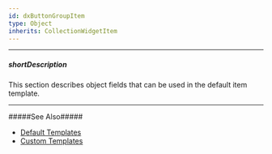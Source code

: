 ```yaml
---
id: dxButtonGroupItem
type: Object
inherits: CollectionWidgetItem
---
```

---
##### shortDescription
This section describes object fields that can be used in the default item template.

---
#####See Also#####
- [Default Templates](/Documentation/Guide/Widgets/Common/Templates/#Default_Templates)
- [Custom Templates](/Documentation/Guide/Widgets/Common/Templates/#Custom_Templates)